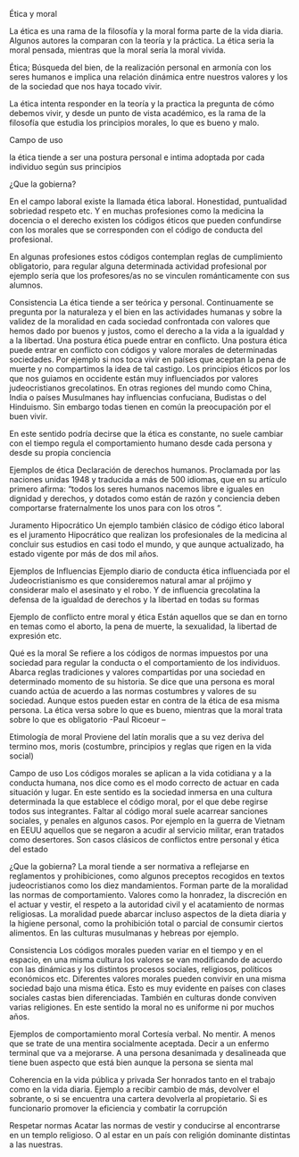 




Ética y moral

La ética es una rama de la filosofía y la moral forma parte de la vida diaria. Algunos autores la comparan con la teoría y la práctica. La ética seria la moral pensada, mientras que la moral sería la moral vivida. 

Ética; Búsqueda del bien, de la realización personal en armonía con los seres humanos e implica una relación dinámica entre nuestros valores y los de la sociedad que nos haya tocado vivir.

La ética intenta responder en la teoría y la practica la pregunta de cómo debemos vivir, y desde un punto de vista académico, es la rama de la filosofía que estudia los principios morales, lo que es bueno y malo.


Campo de uso

la ética tiende a ser una postura personal e intima adoptada por cada individuo según sus principios

¿Que la gobierna?

En el campo laboral existe la llamada ética laboral. Honestidad, puntualidad sobriedad respeto etc.
Y en muchas profesiones como la medicina la docencia o el derecho existen los códigos éticos que pueden confundirse con los morales que se corresponden con el código de conducta del profesional.
 
En algunas profesiones estos códigos contemplan reglas de cumplimiento obligatorio, para regular alguna determinada actividad profesional por ejemplo sería que los profesores/as no se vinculen románticamente con sus alumnos.

Consistencia
La ética tiende a ser teórica y personal. Continuamente se pregunta por la naturaleza y el bien en las actividades humanas y sobre la validez de la moralidad en cada sociedad confrontada con valores que hemos dado por buenos y justos, como el derecho a la vida a la igualdad y a la libertad.
Una postura ética puede entrar en conflicto.
Una postura ética puede entrar en conflicto con códigos y valore morales de determinadas sociedades.
Por ejemplo si nos toca vivir en países que aceptan la pena de muerte y no compartimos la idea de tal castigo.
Los principios éticos por los que nos guiamos en occidente están muy influenciados por valores judeocristianos grecolatinos. En otras regiones del mundo como China, India o países Musulmanes hay influencias confuciana, Budistas o del Hinduismo.
Sin embargo todas tienen en común la preocupación por el buen vivir.

En este sentido podría decirse que la ética es constante, no suele cambiar con el tiempo regula el comportamiento humano desde cada persona y desde su propia conciencia

Ejemplos de ética
Declaración de derechos humanos.
Proclamada por las naciones unidas 1948 y traducida a más de 500 idiomas, que en su artículo primero afirma: “todos los seres humanos nacemos libre e iguales en dignidad y derechos, y dotados como están de razón y conciencia deben comportarse fraternalmente los unos para con los otros “.

Juramento Hipocrático
Un ejemplo también clásico de código ético laboral es el juramento Hipocrático que realizan los profesionales de la medicina al concluir sus estudios en casi todo el mundo, y que aunque actualizado, ha estado vigente por más de dos mil años.

Ejemplos de Influencias
Ejemplo diario de conducta ética influenciada por el Judeocristianismo es que consideremos natural amar al prójimo y considerar malo el asesinato y el robo. Y de influencia grecolatina la defensa de la igualdad de derechos y la libertad en todas su formas

Ejemplo de conflicto entre moral y ética
Están aquellos que se dan en torno en temas como el aborto, la pena de muerte, la sexualidad, la libertad de expresión etc.
 
Qué es la moral
Se refiere a los códigos de normas impuestos por una sociedad para regular la conducta o el comportamiento de los individuos. Abarca reglas tradiciones y valores compartidas por una sociedad en determinado momento de su historia.
Se dice que una persona es moral cuando actúa de acuerdo a las normas costumbres y valores de su sociedad. Aunque estos pueden estar en contra de la ética de esa misma persona.
La ética versa sobre lo que es bueno, mientras que la moral trata sobre lo que es obligatorio -Paul Ricoeur –

Etimología de moral
Proviene del latín moralis que a su vez deriva del termino mos, moris (costumbre, principios y reglas que rigen en la vida social)

Campo de uso
Los códigos morales se aplican a la vida cotidiana y a la conducta humana, nos dice como es el modo correcto de actuar en cada situación y lugar.
En este sentido es la sociedad inmersa en una cultura determinada la que establece el código moral, por el que debe regirse todos sus integrantes.
Faltar al código moral suele acarrear sanciones sociales, y penales en algunos casos.
Por ejemplo en la guerra de Vietnam en EEUU aquellos que se negaron a acudir al servicio militar, eran tratados como desertores. Son casos clásicos de conflictos entre personal y ética del estado

¿Que la gobierna?
La moral tiende a ser normativa a reflejarse en reglamentos y prohibiciones, como algunos preceptos recogidos en textos judeocristianos como los diez mandamientos.
Forman parte de la moralidad las normas de comportamiento. Valores como la honradez, la discreción en el actuar y vestir, el respeto a la autoridad civil y el acatamiento de normas religiosas.
La moralidad puede abarcar incluso aspectos de la dieta diaria y la higiene personal, como la prohibición total o parcial de consumir ciertos alimentos. En las culturas musulmanas y hebreas por ejemplo.

Consistencia
Los códigos morales pueden variar en el tiempo y en el espacio, en una misma cultura los valores se van modificando de acuerdo con las dinámicas y los distintos procesos sociales, religiosos, políticos económicos etc.
Diferentes valores morales pueden convivir en una misma sociedad bajo una misma ética. Esto es muy evidente en países con clases sociales castas bien diferenciadas. También en culturas donde conviven varias religiones.
En este sentido la moral no es uniforme ni por muchos años.
 
Ejemplos de comportamiento moral
Cortesía verbal. No mentir. A menos que se trate de una mentira socialmente aceptada. Decir a un enfermo terminal que va a mejorarse. A una persona desanimada y desalineada que tiene buen aspecto que está bien aunque la persona se sienta mal

Coherencia en la vida pública y privada
Ser honrados tanto en el trabajo como en la vida diaria. Ejemplo a recibir cambio de más, devolver el sobrante, o si se encuentra una cartera devolverla al propietario.
Si es funcionario promover la eficiencia y combatir la corrupción

Respetar normas
Acatar las normas de vestir y conducirse al encontrarse en un templo religioso. O al estar en un país con religión dominante distintas a las nuestras.

